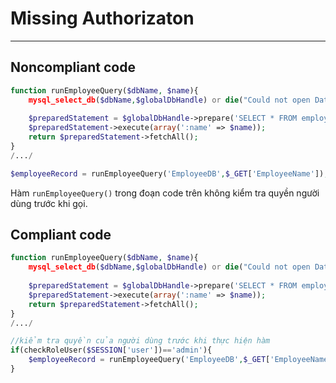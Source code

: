 # Missing Authorizaton

<hr>

## Noncompliant code

```php
function runEmployeeQuery($dbName, $name){
    mysql_select_db($dbName,$globalDbHandle) or die("Could not open Database".$dbName);
    
    $preparedStatement = $globalDbHandle->prepare('SELECT * FROM employees WHERE name = :name');
    $preparedStatement->execute(array(':name' => $name));
    return $preparedStatement->fetchAll();
}
/.../

$employeeRecord = runEmployeeQuery('EmployeeDB',$_GET['EmployeeName']);
```

Hàm `runEmployeeQuery()` trong đoạn code trên không kiểm tra quyền người dùng trước khi gọi. 

## Compliant code

```php
function runEmployeeQuery($dbName, $name){
    mysql_select_db($dbName,$globalDbHandle) or die("Could not open Database".$dbName);
    
    $preparedStatement = $globalDbHandle->prepare('SELECT * FROM employees WHERE name = :name');
    $preparedStatement->execute(array(':name' => $name));
    return $preparedStatement->fetchAll();
}
/.../

//kiểm tra quyền của người dùng trước khi thực hiện hàm 
if(checkRoleUser($SESSION['user'])=='admin'){
    $employeeRecord = runEmployeeQuery('EmployeeDB',$_GET['EmployeeName']);
}
```
